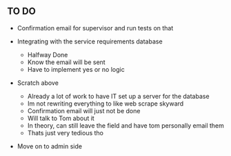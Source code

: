 ## TO DO

- Confirmation email for supervisor and run tests on that
- Integrating with the service requirements database
    - Halfway Done
    - Know the email will be sent
    - Have to implement yes or no logic

- Scratch above
    - Already a lot of work to have IT set up a server for the database
    - Im not rewriting everything to like web scrape skyward
    - Confirmation email will just not be done
    - Will talk to Tom about it
    - In theory, can still leave the field and have tom personally email them
    - Thats just very tedious tho

- Move on to admin side
